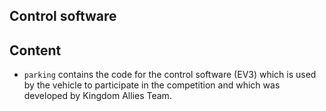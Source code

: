 ## Control software
## Content
* `parking` contains the code for the control software (EV3) which is used by the vehicle to participate in the competition and which was developed by Kingdom Allies Team.

